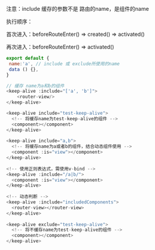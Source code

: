 
注意：include 缓存的参数不是 路由的name，是组件的name

执行顺序：

首次进入：beforeRouteEnter() => created() => activated()

再次进入：beforeRouteEnter() => activated()

```javascript
export default {
 name:'a', // include 或 exclude所使用的name
 data () {},
}

// 缓存 name为a和b的组件
<keep-alive :include="['a', 'b']">
    <router-view/>
</keep-alive>
```



```javascript
<keep-alive include="test-keep-alive">
  <!-- 将缓存name为test-keep-alive的组件 -->
  <component></component>
</keep-alive>
 
<keep-alive include="a,b">
  <!-- 将缓存name为a或者b的组件，结合动态组件使用 -->
  <component :is="view"></component>
</keep-alive>
 
<!-- 使用正则表达式，需使用v-bind -->
<keep-alive :include="/a|b/">
  <component :is="view"></component>
</keep-alive>
 
<!-- 动态判断 -->
<keep-alive :include="includedComponents">
  <router-view></router-view>
</keep-alive>
 
<keep-alive exclude="test-keep-alive">
  <!-- 将不缓存name为test-keep-alive的组件 -->
  <component></component>
</keep-alive>
```